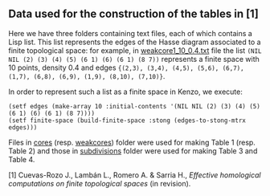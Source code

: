 ## Data used for the construction of the tables in [1]

Here we have three folders containing text files, each of which contains a Lisp list. This list represents the edges of the Hasse diagram associated to a finite topological space: for example, in [weakcore1_10_0.4.txt](https://github.com/jcuevas-rozo/finite-topological-spaces-kenzo/blob/master/data/weakcores/weakcore_10/weakcore_10_0.4/weakcore1_10_0.4.txt) file the list `(NIL NIL (2) (3) (4) (5) (6 1) (6) (6 1) (8 7))` represents a finite space with 10 points, density 0.4 and edges `{(2,3), (3,4), (4,5), (5,6), (6,7), (1,7), (6,8), (6,9), (1,9), (8,10), (7,10)}`.

In order to represent such a list as a finite space in Kenzo, we execute: 
```
(setf edges (make-array 10 :initial-contents '(NIL NIL (2) (3) (4) (5) (6 1) (6) (6 1) (8 7))))
(setf finite-space (build-finite-space :stong (edges-to-stong-mtrx edges)))
```
Files in [cores](https://github.com/jcuevas-rozo/finite-topological-spaces-kenzo/tree/master/data/cores) (resp. [weakcores](https://github.com/jcuevas-rozo/finite-topological-spaces-kenzo/tree/master/data/weakcores)) folder were used for making Table 1 (resp. Table 2) and those in [subdivisions](https://github.com/jcuevas-rozo/finite-topological-spaces-kenzo/tree/master/data/subdivisions) folder were used for making Table 3 and Table 4. 

  [1] Cuevas-Rozo J., Lambán L., Romero A. & Sarria H., *Effective homological computations on finite topological spaces* (in revision).
